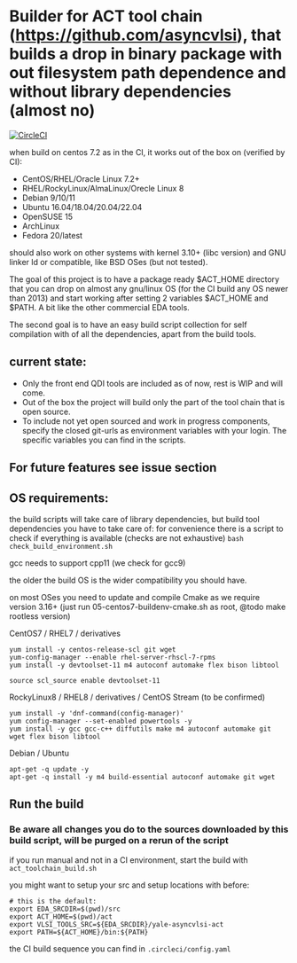 # Builder for ACT tool chain (https://github.com/asyncvlsi), that builds a drop in binary package with out filesystem path dependence and without library dependencies (almost no)

[![CircleCI](https://circleci.com/gh/bics-rug/act-toolchain-build/tree/main.svg?style=svg)](https://circleci.com/gh/bics-rug/act-toolchain-build/tree/main)

when build on centos 7.2 as in the CI, it works out of the box on (verified by CI):
 - CentOS/RHEL/Oracle Linux 7.2+
 - RHEL/RockyLinux/AlmaLinux/Orecle Linux 8
 - Debian 9/10/11
 - Ubuntu 16.04/18.04/20.04/22.04
 - OpenSUSE 15
 - ArchLinux
 - Fedora 20/latest

should also work on other systems with kernel 3.10+ (libc version) and GNU linker ld or compatible, like BSD OSes (but not tested).

The goal of this project is to have a package ready $ACT\_HOME directory that you can drop on almost any gnu/linux OS (for the CI build any OS newer than 2013) and start working after setting 2 variables $ACT\_HOME and $PATH. A bit like the other commercial EDA tools.

The second goal is to have an easy build script collection for self compilation with of all the dependencies, apart from the build tools.

## current state:
- Only the front end QDI tools are included as of now, rest is WIP and will come.
- Out of the box the project will build only the part of the tool chain that is open source.
- To include not yet open sourced and work in progress components, specify the closed git-urls as environment variables with your login. The specific variables you can find in the scripts.

## For future features see issue section

## OS requirements:

the build scripts will take care of library dependencies, but build tool dependencies you have to take care of: 
for convenience there is a script to check if everything is available (checks are not exhaustive) `bash check_build_environment.sh`

gcc needs to support cpp11 (we check for gcc9)

the older the build OS is the wider compatibility you should have.

on most OSes you need to update and compile Cmake as we require version 3.16+ (just run 05-centos7-buildenv-cmake.sh as root, @todo make rootless version)

CentOS7 / RHEL7 / derivatives
```
yum install -y centos-release-scl git wget
yum-config-manager --enable rhel-server-rhscl-7-rpms
yum install -y devtoolset-11 m4 autoconf automake flex bison libtool

source scl_source enable devtoolset-11
```

RockyLinux8 / RHEL8 / derivatives / CentOS Stream (to be confirmed)
```
yum install -y 'dnf-command(config-manager)'
yum config-manager --set-enabled powertools -y
yum install -y gcc gcc-c++ diffutils make m4 autoconf automake git wget flex bison libtool
```

Debian / Ubuntu
```
apt-get -q update -y
apt-get -q install -y m4 build-essential autoconf automake git wget
```
## Run the build

### Be aware all changes you do to the sources downloaded by this build script, will be purged on a rerun of the script

if you run manual and not in a CI environment, start the build with `act_toolchain_build.sh`

you might want to setup your src and setup locations with before:
```
# this is the default:
export EDA_SRCDIR=$(pwd)/src
export ACT_HOME=$(pwd)/act
export VLSI_TOOLS_SRC=${EDA_SRCDIR}/yale-asyncvlsi-act
export PATH=${ACT_HOME}/bin:${PATH}
```

the CI build sequence you can find in `.circleci/config.yaml`
